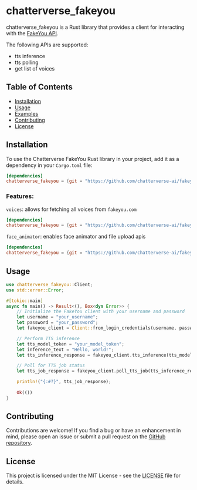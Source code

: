 # chatterverse_fakeyou 

chatterverse_fakeyou is a Rust library that provides a client for interacting with the [FakeYou API](https://docs.fakeyou.com/#/?id=fakeyou-api).

The following APIs are supported:
- tts inference
- tts polling
- get list of voices

## Table of Contents

- [Installation](#installation)
- [Usage](#usage)
- [Examples](#examples)
- [Contributing](#contributing)
- [License](#license)

## Installation

To use the Chatterverse FakeYou Rust library in your project, add it as a dependency in your `Cargo.toml` file:

```toml
[dependencies]
chatterverse_fakeyou = {git = "https://github.com/chatterverse-ai/fakeyou-client.git"}
```

### Features:

`voices`: allows for fetching all voices from `fakeyou.com`

```toml
[dependencies]
chatterverse_fakeyou = {git = "https://github.com/chatterverse-ai/fakeyou-client.git", features = ["voices"]}
```

`face_animator`: enables face animator and file upload apis

```toml
[dependencies]
chatterverse_fakeyou = {git = "https://github.com/chatterverse-ai/fakeyou-client.git", features = ["face_animator"]}
```


## Usage

```rust
use chatterverse_fakeyou::Client;
use std::error::Error;

#[tokio::main]
async fn main() -> Result<(), Box<dyn Error>> {
    // Initialize the FakeYou client with your username and password
    let username = "your_username";
    let password = "your_password";
    let fakeyou_client = Client::from_login_credentials(username, password).await?;

    // Perform TTS inference
    let tts_model_token = "your_model_token";
    let inference_text = "Hello, world!";
    let tts_inference_response = fakeyou_client.tts_inference(tts_model_token, inference_text).await?;

    // Poll for TTS job status
    let tts_job_response = fakeyou_client.poll_tts_job(tts_inference_response.inference_job_token.unwrap()).await?;

    println!("{:#?}", tts_job_response);
    
    Ok(())
}
```

## Contributing

Contributions are welcome! If you find a bug or have an enhancement in mind, please open an issue or submit a pull request on the [GitHub repository](https://github.com/chatterverse-ai/fakeyou-client).

## License

This project is licensed under the MIT License - see the [LICENSE](./LICENSE) file for details.